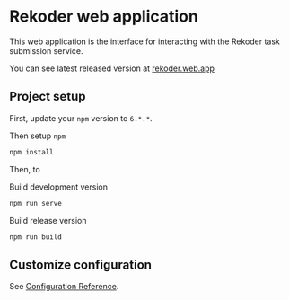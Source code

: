 # Rekoder web application

This web application is the interface for interacting with the Rekoder task submission service.

You can see latest released version at [rekoder.web.app](https://rekoder-64172.web.app)

## Project setup

First, update your `npm` version to `6.*.*`.

Then setup `npm`

```bash
npm install
```

Then, to

Build development version

```bash
npm run serve
```

Build release version

```bash
npm run build
```

## Customize configuration

See [Configuration Reference](https://cli.vuejs.org/config/).
